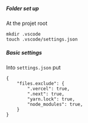 ##### Folder set up

At the projet root

```
mkdir .vscode
touch .vscode/settings.json
```

##### Basic settings

Into `settings.json` put

```
{
    "files.exclude": {
        ".vercel": true,
        ".next": true,
        "yarn.lock": true,
        "node_modules": true,
    }
}
```

